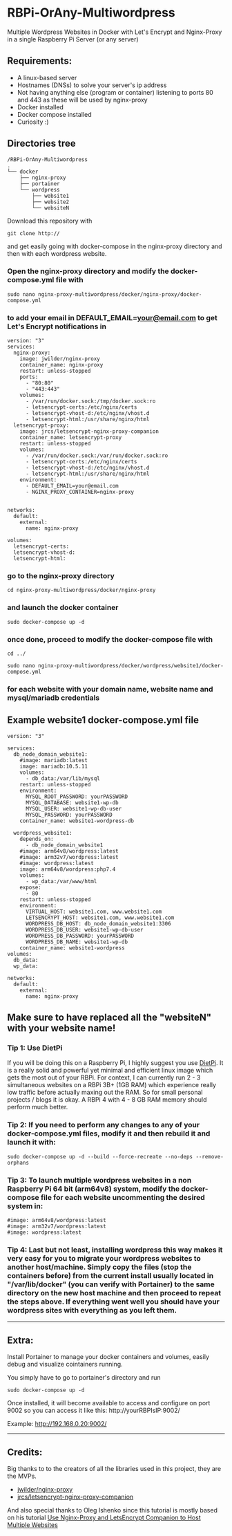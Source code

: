 # RBPi-OrAny-Multiwordpress
Multiple Wordpress Websites in Docker with Let's Encrypt and Nginx-Proxy in a single Raspberry Pi Server (or any server)

## Requirements:
- A linux-based server
- Hostnames (DNSs) to solve your server's ip address
- Not having anything else (program or container) listening to ports 80 and 443 as these will be used by nginx-proxy
- Docker installed
- Docker compose installed
- Curiosity :)


## Directories tree

```
/RBPi-OrAny-Multiwordpress
.
└── docker
    ├── nginx-proxy
    ├── portainer   
    └── wordpress
        ├── website1
        ├── website2
        └── websiteN
```

Download this repository with
```
git clone http://
```
and get easily going with docker-compose in the nginx-proxy directory and then with each wordpress website.

### Open the nginx-proxy directory and modify the docker-compose.yml file with
```
sudo nano nginx-proxy-multiwordpress/docker/nginx-proxy/docker-compose.yml
```
### to add your email in DEFAULT_EMAIL=your@email.com to get Let's Encrypt notifications in 

```
version: "3"
services:
  nginx-proxy:
    image: jwilder/nginx-proxy
    container_name: nginx-proxy
    restart: unless-stopped
    ports:
      - "80:80"
      - "443:443"
    volumes:
      - /var/run/docker.sock:/tmp/docker.sock:ro
      - letsencrypt-certs:/etc/nginx/certs
      - letsencrypt-vhost-d:/etc/nginx/vhost.d
      - letsencrypt-html:/usr/share/nginx/html
  letsencrypt-proxy:
    image: jrcs/letsencrypt-nginx-proxy-companion
    container_name: letsencrypt-proxy
    restart: unless-stopped
    volumes:
      - /var/run/docker.sock:/var/run/docker.sock:ro
      - letsencrypt-certs:/etc/nginx/certs
      - letsencrypt-vhost-d:/etc/nginx/vhost.d
      - letsencrypt-html:/usr/share/nginx/html
    environment:
      - DEFAULT_EMAIL=your@email.com
      - NGINX_PROXY_CONTAINER=nginx-proxy


networks:
  default:
    external:
      name: nginx-proxy

volumes:
  letsencrypt-certs:
  letsencrypt-vhost-d:
  letsencrypt-html:
```

### go to the nginx-proxy directory
```
cd nginx-proxy-multiwordpress/docker/nginx-proxy
```
### and launch the docker container
```
sudo docker-compose up -d
```

### once done, proceed to modify the docker-compose file with
```
cd ../
```
```
sudo nano nginx-proxy-multiwordpress/docker/wordpress/website1/docker-compose.yml
```
### for each website with your domain name, website name and mysql/mariadb credentials

## Example website1 docker-compose.yml file
```
version: "3"

services:
  db_node_domain_website1:
    #image: mariadb:latest
    image: mariadb:10.5.11
    volumes:
      - db_data:/var/lib/mysql
    restart: unless-stopped
    environment:
      MYSQL_ROOT_PASSWORD: yourPASSWORD
      MYSQL_DATABASE: website1-wp-db
      MYSQL_USER: website1-wp-db-user
      MYSQL_PASSWORD: yourPASSWORD
    container_name: website1-wordpress-db

  wordpress_website1:
    depends_on:
      - db_node_domain_website1
    #image: arm64v8/wordpress:latest
    #image: arm32v7/wordpress:latest
    #image: wordpress:latest
    image: arm64v8/wordpress:php7.4
    volumes:
      - wp_data:/var/www/html
    expose:
      - 80
    restart: unless-stopped
    environment:
      VIRTUAL_HOST: website1.com, www.website1.com
      LETSENCRYPT_HOST: website1.com, www.website1.com
      WORDPRESS_DB_HOST: db_node_domain_website1:3306
      WORDPRESS_DB_USER: website1-wp-db-user
      WORDPRESS_DB_PASSWORD: yourPASSWORD
      WORDPRESS_DB_NAME: website1-wp-db
    container_name: website1-wordpress
volumes:
  db_data:
  wp_data:

networks:
  default:
    external:
      name: nginx-proxy

```



## Make sure to have replaced all the "websiteN" with your website name!

### Tip 1: Use DietPi
If you will be doing this on a Raspberry Pi, I highly suggest you use [DietPi](https://dietpi.com/). It is a really solid and powerful yet minimal and efficient linux image which gets the most out of your RBPi. For context, I can currently run 2 - 3 simultaneous websites on a RBPi 3B+ (1GB RAM) which experience really low traffic before actually maxing out the RAM. So for small personal projects / blogs it is okay. A RBPi 4 with 4 - 8 GB RAM memory should perform much better.

### Tip 2: If you need to perform any changes to any of your docker-compose.yml files, modify it and then rebuild it and launch it with:
```
sudo docker-compose up -d --build --force-recreate --no-deps --remove-orphans
```

### Tip 3: To launch multiple wordpress websites in a non Raspberry Pi 64 bit (arm64v8) system, modify the docker-compose file for each website uncommenting the desired system in:
```
#image: arm64v8/wordpress:latest
#image: arm32v7/wordpress:latest
#image: wordpress:latest
```

### Tip 4: Last but not least, installing wordpress this way makes it very easy for you to migrate your wordpress websites to another host/machine. Simply copy the files (stop the containers before) from the current install usually located in  "/var/lib/docker" (you can verify with Portainer) to the same directory on the new host machine and then proceed to repeat the steps above. If everything went well you should have your wordpress sites with everything as you left them.

---

## Extra:
Install Portainer to manage your docker containers and volumes, easily debug and visualize cointainers running.

You simply have to go to portainer's directory and run
```
sudo docker-compose up -d
```

Once installed, it will become available to access and configure on port 9002 so you can access it like this: http://yourRBPIsIP:9002/

Example:
http://192.168.0.20:9002/

---

## Credits:
Big thanks to to the creators of all the libraries used in this project, they are the MVPs.
- [jwilder/nginx-proxy](https://github.com/nginx-proxy/nginx-proxy)
- [jrcs/letsencrypt-nginx-proxy-companion](JrCs/docker-letsencrypt-nginx-proxy-companion)

And also special thanks to Oleg Ishenko since this tutorial is mostly based on his tutorial [Use Nginx-Proxy and LetsEncrypt Companion to Host Multiple Websites](https://www.singularaspect.com/use-nginx-proxy-and-letsencrypt-companion-to-host-multiple-websites/)